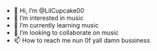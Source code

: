 - 👋 Hi, I’m @LilCupcake00
- 👀 I’m interested in music
- 🌱 I’m currently learning music
- 💞️ I’m looking to collaborate on music
- 📫 How to reach me nun 0f yall damn bussiness

<!---
LilCupcake00/LilCupcake00 is a ✨ special ✨ repository because its `README.md` (this file) appears on your GitHub profile.
You can click the Preview link to take a look at your changes.
--->

